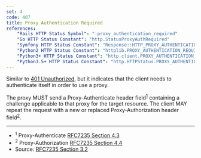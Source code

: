 ```yaml
---
set: 4
code: 407
title: Proxy Authentication Required
references:
    "Rails HTTP Status Symbol": ":proxy_authentication_required"
    "Go HTTP Status Constant": "http.StatusProxyAuthRequired"
    "Symfony HTTP Status Constant": "Response::HTTP_PROXY_AUTHENTICATION_REQUIRED"
    "Python2 HTTP Status Constant": "httplib.PROXY_AUTHENTICATION_REQUIRED"
    "Python3+ HTTP Status Constant": "http.client.PROXY_AUTHENTICATION_REQUIRED"
    "Python3.5+ HTTP Status Constant": "http.HTTPStatus.PROXY_AUTHENTICATION_REQUIRED"
---
```


Similar to [401 Unauthorized](/401), but it indicates that the client
needs to authenticate itself in order to use a proxy.

The proxy MUST send a Proxy-Authenticate header
field<sup>[1](#ref-1)</sup> containing a challenge applicable to that
proxy for the target resource. The client MAY repeat the request with a
new or replaced Proxy-Authorization header field<sup>[2](#ref-2)</sup>.

---

* <span id="ref-1"><sup>1</sup> Proxy-Authenticate
[RFC7235 Section 4.3][2]</span>
* <span id="ref-2"><sup>2</sup> Proxy-Authorization
[RFC7235 Section 4.4][3]</span>
* Source: [RFC7235 Section 3.2][1]

[1]: <http://tools.ietf.org/html/rfc7235#section-3.2>
[2]: <http://tools.ietf.org/html/rfc7235#section-4.3>
[3]: <http://tools.ietf.org/html/rfc7235#section-4.4>
